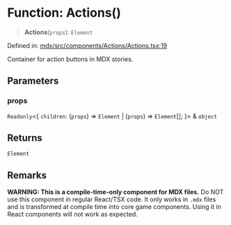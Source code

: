 # Function: Actions()

> **Actions**(`props`): `Element`

Defined in: [mdx/src/components/Actions/Actions.tsx:19](https://github.com/laruss/react-text-game/blob/56d052e07c46af6beb5ea69677296eefae694e61/packages/mdx/src/components/Actions/Actions.tsx#L19)

Container for action buttons in MDX stories.

## Parameters

### props

`Readonly`\<\{ `children`: (`props`) => `Element` \| (`props`) => `Element`[]; \}\> & `object`

## Returns

`Element`

## Remarks

**WARNING: This is a compile-time-only component for MDX files.**
Do NOT use this component in regular React/TSX code. It only works in `.mdx` files
and is transformed at compile time into core game components. Using it in React components
will not work as expected.
